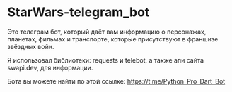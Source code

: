 # StarWars-telegram_bot

Это телеграм бот, который даёт вам информацию о персонажах, планетах, фильмах и транспорте, которые присутствуют в франшизе звёздных войн.

Я использовал библиотеки: requests и telebot, а также апи сайта swapi.dev, для информации.

Бота вы можете найти по этой ссылке: https://t.me/Python_Pro_Dart_Bot
